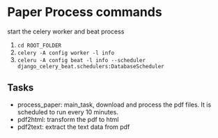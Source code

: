 # Paper Process commands

start the celery worker and beat process

1. `cd ROOT_FOLDER`
2. `celery -A config worker -l info`
3. `celeru -A config beat -l info --scheduler django_celery_beat.schedulers:DatabaseScheduler`

## Tasks

- process_paper: main_task, download and process the pdf files. It is scheduled to run every 10 minutes.
- pdf2html: transform the pdf to html
- pdf2text: extract the text data from pdf
